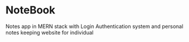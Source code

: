 # NoteBook
Notes app in MERN stack with Login Authentication system and personal notes keeping website for individual

